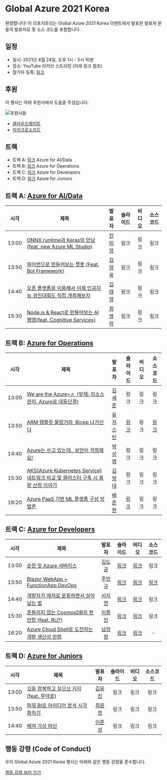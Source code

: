 # Global Azure 2021 Korea #

환영합니다! 이 리포지토리는 Global Azure 2021 Korea 이벤트에서 발표한 발표자 분들의 발표자료 및 소스 코드를 포함합니다.


## 일정 ##

* 일시: 2021년 4월 24일, 오후 1시 - 5시 10분
* 장소: YouTube 라이브 스트리밍 (아래 링크 참조)
* 참가자 등록: [링크](https://forms.office.com/r/r4k9TFLg6z)


## 후원 ##

이 행사는 아래 후원사에서 도움을 주셨습니다.

![후원사들](https://user-images.githubusercontent.com/1538528/115165709-29dbe380-a0ea-11eb-9f98-82d7b71ef673.png)

* [클라우드메이트](https://cloudmt.co.kr)
* [마이크로소프트](https://microsoft.com/ko-kr)


## 트랙 ##

* 트랙 A: [링크][track a yt] Azure for AI/Data
* 트랙 B: [링크][track b yt] Azure for Operations
* 트랙 C: [링크][track c yt] Azure for Developers
* 트랙 D: [링크][track d yt] Azure for Juniors


## 트랙 A: [Azure for AI/Data][track a yt] ##

| 시각  | 제목 | 발표자 | 슬라이드 | 비디오 | 소스코드 |
|:-----:|------|:------:|:--------:|:------:|:--------:|
| 13:00 | [ONNX runtime과 Keras의 만남(feat. new Azure ML Studio)][track a 1 topic] | [전미정][track a 1 speaker] | 링크 | 링크 | 링크 |
| 13:50 | [파이썬으로 만들어보는 챗봇 (Feat. Bot Framework)][track a 2 topic] | [김영욱][track a 2 speaker] | 링크 | 링크 | 링크 |
| 14:40 | [오픈 플랫폼을 이용해서 이제 인공지능 경진대회도 직접 개최해보자][track a 3 topic] | [김태영][track a 3 speaker] | 링크 | 링크 | 링크 |
| 15:30 | [Node.js & React로 만들어보는 AI 웹앱(feat. Cognitive Services)][track a 4 topic] | [최영락][track a 4 speaker] | 링크 | 링크 | 링크 |


## 트랙 B: [Azure for Operations][track b yt] ##

| 시각  | 제목 | 발표자 | 슬라이드 | 비디오 | 소스코드 |
|:-----:|------|:------:|:--------:|:------:|:--------:|
| 13:00 | [We are the Azure~♬ (부제: 리소스 관리, Azure로 대동단결)][track b 1 topic] | [김세준][track b 1 speaker] | 링크 | 링크 | 링크 |
| 13:50 | [ARM 템플릿 물렀거라, Bicep 나가신다][track b 2 topic] | [유저스틴][track b 2 speaker] | [링크][track b 2 slide] | 링크 | [링크][track b 2 code] |
| 14:40 | [Azure는 쓰고 있는데.. 보안이 걱정돼요!][track b 3 topic] | [박상엽][track b 3 speaker] | 링크 | 링크 | 링크 |
| 15:30 | [AKS(Azure Kubernetes Service) 네트워크 비교 및 클러스터 구축 시 용량 산정 이야기][track b 4 topic] | [김영대][track b 4 speaker] | 링크 | 링크 | 링크 |
| 16:20 | [Azure PaaS 기반 ML 플랫폼 구성 방법론][track b 5 topic] | [배준현][track b 5 speaker] | [링크][track b 5 slide] | 링크 | 링크 |


## 트랙 C: [Azure for Developers][track c yt] ##

| 시각  | 제목 | 발표자 | 슬라이드 | 비디오 | 소스코드 |
|:-----:|------|:------:|:--------:|:------:|:--------:|
| 13:00 | [순한 맛 Azure 서버리스][track c 1 topic] | [김도균][track c 1 speaker] | [링크][track c 1 slide] | [링크][track c 1 video] | 링크 |
| 13:50 | [Blazor WebApp + FunctionApp DevOps][track c 2 topic] | [주민규][track c 2 speaker] | [링크][track c 2 slide] | [링크][track c 2 video] | [링크][track c 2 code] |
| 14:40 | [개발자가 애저로 운동하면서 살아남는 법][track c 3 topic] | [서지연][track c 3 speaker] | [링크][track c 3 slide] | [링크][track c 3 video] | 링크 |
| 15:30 | [흔들리지 않는 CosmosDB의 편안함 (feat. RU?)][track c 4 topic] | [이종인][track c 4 speaker] | [링크][track c 4 slide] | [링크][track c 4 video] | 링크 |
| 16:20 | [Azure Cloud Shell로 도전하는 개발 생산성 만렙][track c 5 topic] | [남정현][track c 5 speaker] | [링크][track c 5 slide] | [링크][track c 5 video] | - |


## 트랙 D: [Azure for Juniors][track d yt] ##

| 시각  | 제목 | 발표자 | 슬라이드 | 비디오 | 소스코드 |
|:-----:|------|:------:|:--------:|:------:|:--------:|
| 13:00 | [깃을 정복하고 싶으신 거지 (feat. 무야호)][track d 1 topic] | [김유진][track d 1 speaker] | 링크 | 링크 | 링크 |
| 13:50 | [파워 BI로 아이디어 분석 시각화하기][track d 2 topic] | [최윤정][track d 2 speaker] | 링크 | 링크 | 링크 |
| 14:40 | [애저 가상 머신][track d 3 topic] | [이준성][track d 3 speaker] | 링크 | 링크 | 링크 |


## 행동 강령 (Code of Conduct) ##

우리 Global Azure 2021 Korea 행사는 아래와 같은 행동 강령을 준수합니다.

[행동 강령 보러 가기](CODE-OF-CONDUCT.md)


[track a yt]: https://bit.ly/ga2021kr-azaidata
[track a 1 speaker]: https://github.com/krazure/ga2021kr/issues/3
[track a 2 speaker]: https://github.com/krazure/ga2021kr/issues/15
[track a 3 speaker]: https://github.com/krazure/ga2021kr/issues/13
[track a 4 speaker]: https://github.com/krazure/ga2021kr/issues/38
[track a 1 topic]: https://github.com/krazure/ga2021kr/issues/4
[track a 2 topic]: https://github.com/krazure/ga2021kr/issues/16
[track a 3 topic]: https://github.com/krazure/ga2021kr/issues/14
[track a 4 topic]: https://github.com/krazure/ga2021kr/issues/39
[track a 1 slide]: https://github.com/krazure/ga2021kr/blob/main/slides/track-a/slide-1.pdf
[track a 2 slide]: https://github.com/krazure/ga2021kr/blob/main/slides/track-a/slide-2.pdf
[track a 3 slide]: https://github.com/krazure/ga2021kr/blob/main/slides/track-a/slide-3.pdf
[track a 4 slide]: https://github.com/krazure/ga2021kr/blob/main/slides/track-a/slide-5.pdf
[track a 1 video]: https://www.youtube.com/watch?v=a-1
[track a 2 video]: https://www.youtube.com/watch?v=a-2
[track a 4 video]: https://www.youtube.com/watch?v=a-4
[track a 4 video]: https://www.youtube.com/watch?v=a-5
[track a 1 code]: https://github.com/krazure/code
[track a 2 code]: https://github.com/krazure/code
[track a 3 code]: https://github.com/krazure/code
[track a 4 code]: https://github.com/krazure/code

[track b yt]: https://bit.ly/ga2021kr-azops
[track b 1 speaker]: https://github.com/krazure/ga2021kr/issues/32
[track b 2 speaker]: https://github.com/krazure/ga2021kr/issues/1
[track b 3 speaker]: https://github.com/krazure/ga2021kr/issues/33
[track b 4 speaker]: https://github.com/krazure/ga2021kr/issues/28
[track b 5 speaker]: https://github.com/krazure/ga2021kr/issues/35
[track b 1 topic]: https://github.com/krazure/ga2021kr/issues/31
[track b 2 topic]: https://github.com/krazure/ga2021kr/issues/2
[track b 3 topic]: https://github.com/krazure/ga2021kr/issues/34
[track b 4 topic]: https://github.com/krazure/ga2021kr/issues/29
[track b 5 topic]: https://github.com/krazure/ga2021kr/issues/36
[track b 1 slide]: https://github.com/krazure/ga2021kr/blob/main/slides/track-a/slide-1.pdf
[track b 2 slide]: https://github.com/krazure/ga2021kr/blob/main/slides/track-b/slide-justinyoo.pdf
[track b 3 slide]: https://github.com/krazure/ga2021kr/blob/main/slides/track-a/slide-3.pdf
[track b 4 slide]: https://github.com/krazure/ga2021kr/blob/main/slides/track-a/slide-4.pdf
[track b 5 slide]: https://github.com/krazure/ga2021kr/blob/main/slides/track-b/slide-junhyunbae.pdf
[track b 1 video]: https://www.youtube.com/watch?v=a-1
[track b 2 video]: https://www.youtube.com/watch?v=a-2
[track b 3 video]: https://www.youtube.com/watch?v=a-3
[track b 4 video]: https://www.youtube.com/watch?v=a-4
[track b 5 video]: https://www.youtube.com/watch?v=a-5
[track b 1 code]: https://github.com/krazure/code
[track b 2 code]: https://github.com/justinyoo/ga2021krdemo
[track b 3 code]: https://github.com/krazure/code
[track b 4 code]: https://github.com/krazure/code
[track b 5 code]: https://github.com/krazure/code

[track c yt]: https://bit.ly/ga2021kr-azdevs
[track c 1 speaker]: https://github.com/krazure/ga2021kr/issues/17
[track c 2 speaker]: https://github.com/krazure/ga2021kr/issues/19
[track c 3 speaker]: https://github.com/krazure/ga2021kr/issues/20
[track c 4 speaker]: https://github.com/krazure/ga2021kr/issues/21
[track c 5 speaker]: https://github.com/krazure/ga2021kr/issues/22
[track c 1 topic]: https://github.com/krazure/ga2021kr/issues/23
[track c 2 topic]: https://github.com/krazure/ga2021kr/issues/24
[track c 3 topic]: https://github.com/krazure/ga2021kr/issues/25
[track c 4 topic]: https://github.com/krazure/ga2021kr/issues/26
[track c 5 topic]: https://github.com/krazure/ga2021kr/issues/27
[track c 1 slide]: https://1drv.ms/b/s!ArWHNGHxF7lBgtw-nc4MyCcaoX7fng?e=TqsTFY
[track c 2 slide]: https://1drv.ms/p/s!ArWHNGHxF7lBgtw6QONj1XAvr9-6CA?e=DBLaBC
[track c 3 slide]: https://1drv.ms/b/s!ArWHNGHxF7lBgtw83qpfNIgbPc5swg?e=hm6oWH
[track c 4 slide]: https://1drv.ms/b/s!ArWHNGHxF7lBgtw78ZrDseDMdsgVaw?e=VRb8ud
[track c 5 slide]: https://1drv.ms/p/s!ArWHNGHxF7lBgtw9dXRIt9KJ9X0-RA?e=IBPAsi
[track c 1 video]: https://youtu.be/eWWfaGMfEGg
[track c 2 video]: https://youtu.be/ddQIexiFqzA
[track c 3 video]: https://youtu.be/t6lvCd-H8FY
[track c 4 video]: https://youtu.be/VpNabf3T-u8
[track c 5 video]: https://youtu.be/3rxVwPRqHkk
[track c 1 code]: https://github.com/krazure/code
[track c 2 code]: https://github.com/CodingSta/Server0402
[track c 3 code]: https://github.com/krazure/code
[track c 4 code]: https://github.com/krazure/code
[track c 5 code]: #

[track d yt]: https://bit.ly/ga2021kr-azjuniors
[track d 1 speaker]: https://github.com/krazure/ga2021kr/issues/5
[track d 2 speaker]: https://github.com/krazure/ga2021kr/issues/6
[track d 3 speaker]: https://github.com/krazure/ga2021kr/issues/7
[track d 4 speaker]: https://github.com/krazure/ga2021kr/issues/8
[track d 1 topic]: https://github.com/krazure/ga2021kr/issues/9
[track d 2 topic]: https://github.com/krazure/ga2021kr/issues/10
[track d 3 topic]: https://github.com/krazure/ga2021kr/issues/11
[track d 4 topic]: https://github.com/krazure/ga2021kr/issues/12
[track d 1 slide]: https://github.com/krazure/ga2021kr/blob/main/slides/track-a/slide-1.pdf
[track d 2 slide]: https://github.com/krazure/ga2021kr/blob/main/slides/track-a/slide-2.pdf
[track d 3 slide]: https://github.com/krazure/ga2021kr/blob/main/slides/track-a/slide-3.pdf
[track d 4 slide]: https://github.com/krazure/ga2021kr/blob/main/slides/track-a/slide-4.pdf
[track d 1 video]: https://www.youtube.com/watch?v=a-1
[track d 2 video]: https://www.youtube.com/watch?v=a-2
[track d 3 video]: https://www.youtube.com/watch?v=a-3
[track d 4 video]: https://www.youtube.com/watch?v=a-4
[track d 1 code]: https://github.com/krazure/code
[track d 2 code]: https://github.com/krazure/code
[track d 3 code]: https://github.com/krazure/code
[track d 4 code]: https://github.com/krazure/code
